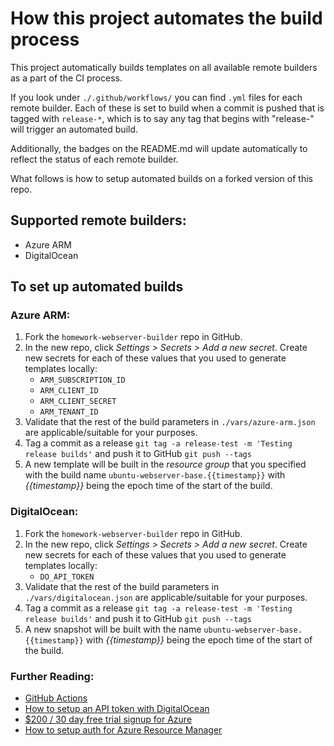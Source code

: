 # How this project automates the build process

This project automatically builds templates on all available remote builders as a part of the CI process.

If you look under `./.github/workflows/` you can find `.yml` files for each remote builder. Each of these is set to build when a commit is pushed that is tagged with `release-*`, which is to say any tag that begins with "release-" will trigger an automated build.

Additionally, the badges on the README.md will update automatically to reflect the status of each remote builder.

What follows is how to setup automated builds on a forked version of this repo.

## Supported remote builders:
* Azure ARM
* DigitalOcean

## To set up automated builds

### Azure ARM:
1. Fork the `homework-webserver-builder` repo in GitHub.
2. In the new repo, click _Settings > Secrets > Add a new secret_. Create new secrets for each of these values that you used to generate templates locally:
    * `ARM_SUBSCRIPTION_ID`
    * `ARM_CLIENT_ID`
    * `ARM_CLIENT_SECRET`
    * `ARM_TENANT_ID`
3. Validate that the rest of the build parameters in `./vars/azure-arm.json` are applicable/suitable for your purposes.
4. Tag a commit as a release `git tag -a release-test -m 'Testing release builds'` and push it to GitHub `git push --tags`
5. A new template will be built in the _resource group_ that you specified with the build name `ubuntu-webserver-base.{{timestamp}}` with _{{timestamp}}_ being the epoch time of the start of the build.

### DigitalOcean:
1. Fork the `homework-webserver-builder` repo in GitHub.
2. In the new repo, click _Settings > Secrets > Add a new secret_. Create new secrets for each of these values that you used to generate templates locally:
    * `DO_API_TOKEN`
3. Validate that the rest of the build parameters in `./vars/digitalocean.json` are applicable/suitable for your purposes.
3. Tag a commit as a release `git tag -a release-test -m 'Testing release builds'` and push it to GitHub `git push --tags`
5. A new snapshot will be built with the name `ubuntu-webserver-base.{{timestamp}}` with _{{timestamp}}_ being the epoch time of the start of the build.

### Further Reading:
* [GitHub Actions](https://github.com/features/actions)
* [How to setup an API token with DigitalOcean](https://www.digitalocean.com/docs/apis-clis/api/create-personal-access-token/)
* [$200 / 30 day free trial signup for Azure](https://azure.microsoft.com/en-us/free/)
* [How to setup auth for Azure Resource Manager](https://packer.io/docs/builders/azure.html#authentication-for-azure)
